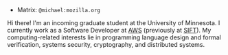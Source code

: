 - Matrix: `@michael:mozilla.org`

Hi there! I'm an incoming graduate student at the University of Minnesota. I
currently work as a Software Developer at [AWS][1] (previously at [SIFT][2]). My
computing-related interests lie in programming language design and formal
verification, systems security, cryptography, and distributed systems.

[1]: https://aws.amazon.com/
[2]: https://www.sift.net/
